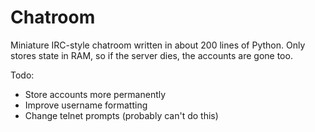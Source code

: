 Chatroom
=========

Miniature IRC-style chatroom written in about 200 lines of Python. Only stores state in RAM, so if the server dies, the accounts are gone too. 

Todo:

* Store accounts more permanently
* Improve username formatting
* Change telnet prompts (probably can't do this)